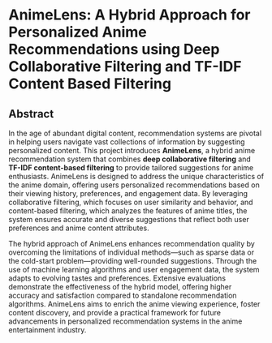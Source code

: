 # AnimeLens: A Hybrid Approach for Personalized Anime Recommendations using Deep Collaborative Filtering and TF-IDF Content Based Filtering

## Abstract  
In the age of abundant digital content, recommendation systems are pivotal in helping users navigate vast collections of information by suggesting personalized content. This project introduces **AnimeLens**, a hybrid anime recommendation system that combines **deep collaborative filtering** and **TF-IDF content-based filtering** to provide tailored suggestions for anime enthusiasts. AnimeLens is designed to address the unique characteristics of the anime domain, offering users personalized recommendations based on their viewing history, preferences, and engagement data. By leveraging collaborative filtering, which focuses on user similarity and behavior, and content-based filtering, which analyzes the features of anime titles, the system ensures accurate and diverse suggestions that reflect both user preferences and anime content attributes.

The hybrid approach of AnimeLens enhances recommendation quality by overcoming the limitations of individual methods—such as sparse data or the cold-start problem—providing well-rounded suggestions. Through the use of machine learning algorithms and user engagement data, the system adapts to evolving tastes and preferences. Extensive evaluations demonstrate the effectiveness of the hybrid model, offering higher accuracy and satisfaction compared to standalone recommendation algorithms. AnimeLens aims to enrich the anime viewing experience, foster content discovery, and provide a practical framework for future advancements in personalized recommendation systems in the anime entertainment industry.
